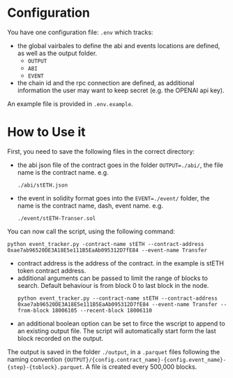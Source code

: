 # Configuration
You have one configuration file: `.env` which tracks:
- the global vairbales to define the abi and events locations are defined, as well as the output folder.
    - `OUTPUT`
    - `ABI`
    - `EVENT`
- the chain id and the rpc connection are defined, as additional information the user may want to keep secret (e.g. the OPENAI api key). 

An example file is provided in `.env.example`.


# How to Use it

First, you need to save the following files in the correct directory:
- the abi json file of the contract goes in the folder `OUTPUT=./abi/`, the file name is the contract name. 
    e.g.
    ```
    ./abi/stETH.json
    ```
- the event in solidity format goes into the `EVENT=./event/` folder, the name is the contract name, dash, event name.
    e.g.
    ```
    ./event/stETH-Transer.sol
    ```

You can now call the script, using the following command:
```
python event_tracker.py -contract-name stETH --contract-address 0xae7ab96520DE3A18E5e111B5EaAb095312D7fE84 --event-name Transfer
```
- contract address is the address of the contract. in the example is stETH token contract address.
- additional arguments can be passed to limit the range of blocks to search. Default behaviour is from block 0 to last block in the node.
    ```
    python event_tracker.py --contract-name stETH --contract-address 0xae7ab96520DE3A18E5e111B5EaAb095312D7fE84 --event-name Transfer --from-block 18006105 --recent-block 18006110
    ```
- an additional boolean option can be set to firce the wscript to append to an existing output file. The script will automatically start form the last block recorded on the output.

The output is saved in the folder `./output`, in a `.parquet` files following the naming convention `{OUTPUT}/{config.contract_name}-{config.event_name}-{step}-{toblock}.parquet`. A file is created every 500,000 blocks.
